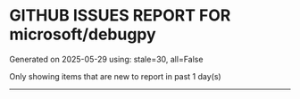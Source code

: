 
# GITHUB ISSUES REPORT FOR microsoft/debugpy


Generated on 2025-05-29 using: stale=30, all=False


Only showing items that are new to report in past 1 day(s)


---




















